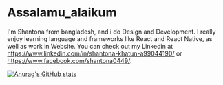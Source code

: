 # Assalamu_alaikum
I'm Shantona from bangladesh, and i do Design and Development. I really enjoy learning language and frameworks like React and React Native, as well as work in Website. 
You can check out my Linkedin at https://www.linkedin.com/in/shantona-khatun-a99044190/ or https://www.facebook.com/shantona0449/.

[![Anurag's GitHub stats](https://github-readme-stats.vercel.app/api?username=anuraghazra)](https://github.com/shantonakhatun9544/github-readme-stats)
